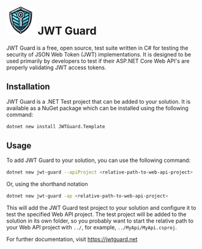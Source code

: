 # ![JWT Guard logo](logo-75.png "JWT Guard logo") JWT Guard

JWT Guard is a free, open source, test suite written in C# for testing the security of JSON Web Token (JWT) implementations. 
It is designed to be used primarily by developers to test if their ASP.NET Core Web API's are properly validating JWT access tokens.

## Installation

JWT Guard is a .NET Test project that can be added to your solution. It is available as a NuGet package which can be installed using the following command:

```bash
dotnet new install JWTGuard.Template
```

## Usage

To add JWT Guard to your solution, you can use the following command:

```bash
dotnet new jwt-guard --apiProject <relative-path-to-web-api-project>
```

Or, using the shorthand notation
```bash
dotnet new jwt-guard -ap <relative-path-to-web-api-project>
```

This will add the JWT Guard test project to your solution and configure it to test the specified Web API project.
The test project will be added to the solution in its own folder, so you probably want to start the relative path to your Web API project with `../`, for example, `../MyApi/MyApi.csproj`.

For further documentation, visit https://jwtguard.net